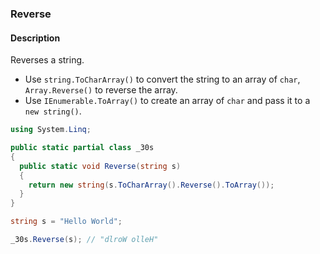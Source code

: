### Reverse

#### Description



Reverses a string.

- Use `string.ToCharArray()` to convert the string to an array of `char`, `Array.Reverse()` to reverse the array.
- Use `IEnumerable.ToArray()` to create an array of `char` and pass it to a `new string()`.

```csharp
using System.Linq;

public static partial class _30s 
{
  public static void Reverse(string s) 
  {
    return new string(s.ToCharArray().Reverse().ToArray());
  }
}
```

```csharp
string s = "Hello World";

_30s.Reverse(s); // "dlroW olleH"
```
